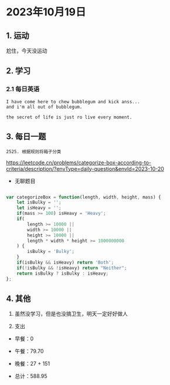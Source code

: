 # 2023年10月19日

## 1. 运动

尬住，今天没运动

## 2. 学习

### 2.1 每日英语

```
I have come here to chew bubblegum and kick anss...
and i'm all out of bubblegum.
```

```
the secret of life is just ro live every moment.
```



## 3. 每日一题

    2525. 根据规则将箱子分类

https://leetcode.cn/problems/categorize-box-according-to-criteria/description/?envType=daily-question&envId=2023-10-20

- 无聊题目

```javascript

var categorizeBox = function(length, width, height, mass) {
    let isBulky = '';
    let isHeavy = '';
    if(mass >= 100) isHeavy = 'Heavy';
    if(
        length >= 10000 ||
        width >= 10000 ||
        height >= 10000 ||
        length * width * height >= 1000000000
    ) {
        isBulky = 'Bulky';
    }
    if(isBulky && isHeavy) return 'Both';
    if(!isBulky && !isHeavy) return "Neither";
    return isBulky ? isBulky : isHeavy;
};

```

## 4. 其他

1. 虽然没学习，但是也没搞卫生，明天一定好好做人

2. 支出

- 早餐：0

- 午餐：79.70

- 晚餐：27 + 151

- 总计：588.95